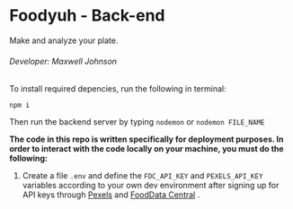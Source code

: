# Foodyuh - Back-end
Make and analyze your plate.
###### Developer: Maxwell Johnson

To install required depencies, run the following in terminal:

`npm i`

Then run the backend server by typing `nodemon` or `nodemon FILE_NAME`

**The code in this repo is written specifically for deployment purposes. In order to interact with the code locally on your machine, you must do the following:**
1. Create a file `.env` and define the `FDC_API_KEY` and `PEXELS_API_KEY` variables according to your own dev environment after signing up for API keys through [Pexels](https://www.pexels.com/) and [FoodData Central](https://fdc.nal.usda.gov/api-guide.html) .
